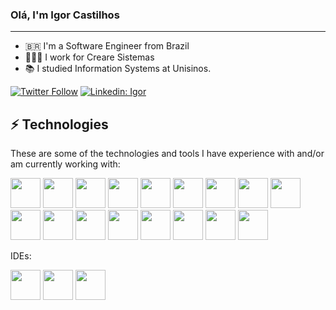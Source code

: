### Olá, I'm Igor Castilhos

---

* 🇧🇷 I'm a Software Engineer from Brazil
* 🧑🏻‍💻 I work for Creare Sistemas
* 📚 I studied Information Systems at Unisinos.  

[![Twitter Follow](https://img.shields.io/twitter/follow/igor?style=social)](https://twitter.com/IgorPCDev)
[![Linkedin: Igor](https://img.shields.io/badge/-Linkedin-blue?style=flat-square&logo=Linkedin&logoColor=white&link=https://www.linkedin.com/in/IgorCastilhos/)](https://www.linkedin.com/in/IgorCastilhos/)


## ⚡ Technologies

These are some of the technologies and tools I have experience with and/or am currently working with:

<p align="left">
  <a>
    <img src="https://cdn.jsdelivr.net/gh/devicons/devicon@latest/icons/nodejs/nodejs-original-wordmark.svg" width=48 height=48/>
    <img src="https://cdn.jsdelivr.net/gh/devicons/devicon@latest/icons/java/java-original-wordmark.svg" width=48 height=48 />
    <img src="https://cdn.jsdelivr.net/gh/devicons/devicon@latest/icons/react/react-original.svg" width=48 height=48/>
    <img src="https://cdn.jsdelivr.net/gh/devicons/devicon@latest/icons/nextjs/nextjs-original.svg" width=48 height=48/>
    <img src="https://cdn.jsdelivr.net/gh/devicons/devicon@latest/icons/javascript/javascript-original.svg" width=48 height=48/>
    <img src="https://cdn.jsdelivr.net/gh/devicons/devicon@latest/icons/php/php-original.svg" width=48 height=48 />
    <img src="https://cdn.jsdelivr.net/gh/devicons/devicon@latest/icons/html5/html5-original.svg" width=48 height=48/>
    <img src="https://cdn.jsdelivr.net/gh/devicons/devicon@latest/icons/css3/css3-original.svg" width=48 height=48/>
    <img src="https://cdn.jsdelivr.net/gh/devicons/devicon@latest/icons/tailwindcss/tailwindcss-original.svg" width=48 height=48/>
    <img src="https://cdn.jsdelivr.net/gh/devicons/devicon@latest/icons/bootstrap/bootstrap-original.svg" width=48 height=48/>
    <img src="https://cdn.jsdelivr.net/gh/devicons/devicon@latest/icons/postgresql/postgresql-original.svg" width=48 height=48/>
    <img src="https://cdn.jsdelivr.net/gh/devicons/devicon@latest/icons/mysql/mysql-original-wordmark.svg" width=48 height=48/>
    <img src="https://cdn.jsdelivr.net/gh/devicons/devicon@latest/icons/microsoftsqlserver/microsoftsqlserver-original.svg" width=48 height=48/>
    <img src="https://cdn.jsdelivr.net/gh/devicons/devicon@latest/icons/git/git-original.svg" width=48 height=48 />
    <img src="https://cdn.jsdelivr.net/gh/devicons/devicon@latest/icons/linux/linux-original.svg" width=48 height=48 />
    <img src="https://cdn.jsdelivr.net/gh/devicons/devicon@latest/icons/docker/docker-original.svg" width=48 height=48 />
    <img src="https://cdn.jsdelivr.net/gh/devicons/devicon@latest/icons/postman/postman-original.svg" width=48 height=48 />
  </a>
</p>

IDEs:

<p align="left">
  <img src="https://cdn.jsdelivr.net/gh/devicons/devicon@latest/icons/webstorm/webstorm-original.svg" width=48 height=48/>
  <img src="https://cdn.jsdelivr.net/gh/devicons/devicon@latest/icons/intellij/intellij-original.svg" width=48 height=48/>
  <img src="https://cdn.jsdelivr.net/gh/devicons/devicon@latest/icons/datagrip/datagrip-original.svg" width=48 height=48/>
</p>
  
<!-- Links -->
[cores-e-festas]: https://coresefestas.com.br/
